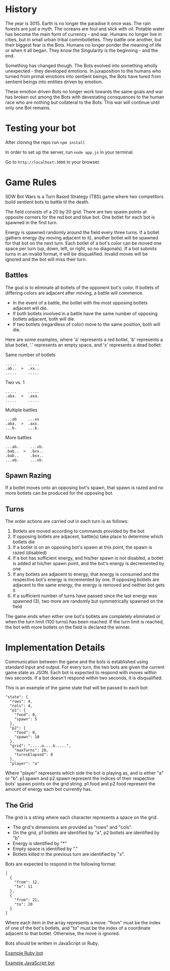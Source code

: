 # History
The year is 3015. Earth is no longer the paradise it once was. The rain forests are just a myth. The ocreans are foul and slick with oil. Potable water has become the main form of currency - and war. Humans no longer live in cities, but in small urban tribal commbotleties. They battle one another, but their biggest fear is the Bots. Humans no longer ponder the meaning of life or when it all began. They know the Singularity is the beginning - and the end.

Something has changed though. The Bots evolved into something wholly unexpected - they developed emotions. In juxaposition to the humans who turned from primal emotions into sentient beings, the Bots have tured from sentient beings into entities driven by emotion.

These emotion driven Bots no longer work towards the same goals and war has broken out among the Bots with devestating consquences to the human race who are nothing but collateral to the Bots. This war will continue until only one Bot remains.

# Testing your bot
After cloning the repo run `npm install`

In order to set up the server, run `node app.js` in your terminal.

Go to `http://localhost:3000` in your browser.

# Game Rules

SDW Bot Wars is a Turn Based Strategy (TBS) game where two competitors build sentient bots to battle til the death.

The field consists of a 20 by 20 grid. There are two spawn points at opposite corners for the red bot and blue bot. One botlet for each bot is spawned in the first turn. 

Energy is spawned randomly around the field every three turns. If a botlet gathers energy (by moving adjacent to it), another botlet will be spawned for that bot on the next turn. Each botlet of a bot's color can be moved one space per turn (up, down, left, or right, so no diagonals). If a bot submits turns in an invalid format, it will be disqualified. Invalid moves will be ignored and the bot will miss their turn.

## Battles
The goal is to eliminate all botlets of the opponent bot's color. If botlets of differing colors are adjacent after moving, a battle will commence. 

+ In the event of a battle, the botlet with the most opposing botlets adjacent will die. 
+ If both botlets involved in a battle have the same number of opposing botlets adjacent, both will die.
+ If two botlets (regardless of color) move to the same position, both will die. 

Here are some examples, where 'a' represents a red botlet, 'b' represents a blue botlet, '.' represents an empty space, and 'x' represents a dead botlet:

Same number of botlets

    .....     .....
    .ab..  >  .xx..
    .....     .....

Two vs. 1

    .....     .....
    .aba.  >  .axa.
    .....     .....

Multiple battles

    ...ab     ...xx
    .aba.  >  .axx.
    ...b.     ...b.


More battles

    ...ab.     ...xb.
    .bab..  >  .bxx..
    .bab..     .bxx..
    ...ab.     ...xb.
    
## Spawn Razing
If a botlet moves onto an opposing bot's spawn, that spawn is razed and no more botlets can be produced for the opposing bot.

## Turns
The order actions are carried out in each turn is as follows:

1. Botlets are moved according to commands provided by the bot
2. If opposing botlets are adjacent, battle(s) take place to determine which botlets die
3. If a botlet is on an opposing bot's spawn at this point, the spawn is razed (disabled)
4. If a bot has sufficient energy, and his/her spawn is not disabled, a botlet is added at his/her spawn point, and the bot's energy is decremented by one
5. If any botlets are adjacent to energy, that energy is consumed and the respective bot's energy is incremented by one. If opposing botlets are adjacent to the same energy, the energy is removed and neither bot gets it
6. If a sufficient number of turns have passed since the last energy was spawned (3), two more are randomly but symmetrically spawned on the field

The game ends when either one bot's botlets are completely eliminated or when the turn limit (100 turns) has been reached. If the turn limit is reached, the bot with more botlets on the field is declared the winner.

# Implementation Details
Communication between the game and the bots is established using standard input and output. For every turn, the two bots are given the current game state as JSON. Each bot is expected to respond with moves within two seconds. If a bot doesn't respond within two seconds, it is disqualified.

This is an example of the game state that will be passed to each bot:

    "state": {
      "rows": 4,
      "cols": 4,
      "p1": {
        "food": 0,
        "spawn": 5
      },
      "p2": {
        "food": 0,
        "spawn": 10
      },
      "grid": ".....a....b.....",
        "maxTurns": 20,
        "turnsElapsed": 0
      },
      "player": "a"

Where "player" represents which side the bot is playing as, and is either "a" or "b". p1.spawn and p2.spawn represent the indices of their respective bots' spawn points on the grid string. p1.food and p2.food represent the amount of energy each bot currently has. 

## The Grid

The grid is a string where each character represents a space on the grid. 

+ The grid's dimensions are provided as "rows" and "cols". 
+ On the grid, p1 botlets are identified by "a", p2 botlets are identified by "b"
+ Energy is identified by "\*"
+ Empty space is identified by "."
+ Botlets killed in the previous turn are identified by "x".

Bots are expected to respond in the following format:

    [
      {
        "from": 12,
        "to": 11
      },
      {
        "from": 21,
        "to": 20
      }
    ]

Where each item in the array represents a move. "from" must be the index of one of the bot's botlets, and "to" must be the index of a coordinate adjacent to that botlet. Otherwise, the move is ignored.

Bots should be written in JavaScript or Ruby.

[Example Ruby bot](/bots/rubybot.rb)

[Example JavaScript bot](/bots/nodebot.js)
